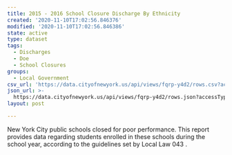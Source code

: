 ```yaml
---
title: 2015 - 2016 School Closure Discharge By Ethnicity
created: '2020-11-10T17:02:56.846376'
modified: '2020-11-10T17:02:56.846386'
state: active
type: dataset
tags:
  - Discharges
  - Doe
  - School Closures
groups:
  - Local Government
csv_url: 'https://data.cityofnewyork.us/api/views/fqrp-y4d2/rows.csv?accessType=DOWNLOAD'
json_url: >-
  https://data.cityofnewyork.us/api/views/fqrp-y4d2/rows.json?accessType=DOWNLOAD
layout: post

---
```

New York City public schools closed for poor performance. This report provides data regarding students enrolled in these schools during the school year, according to the guidelines set by Local Law 043 .
